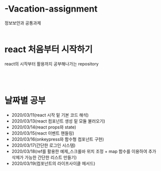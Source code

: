 # -Vacation-assignment

정보보안과 공통과제
<br><br>

# react 처음부터 시작하기

react의 시작부터 활용까지 공부해나가는 repository
<br><br><br><br>

# 날짜별 공부

- 2020/03/11(react 시작 밑 기본 코드 해석)
- 2020/03/13(react 컴포넌트 생성 밑 모듈 불러오기)
- 2020/03/14(react props와 state)
- 2020/03/15(react 이벤트 핸들링)
- 2020/03/16(onkeypress와 함수형 컴포넌트 구현)
- 2020/03/17(간단한 로그인 시스템)
- 2020/03/18(ref를 활용한 예제\_스크롤바 위치 조정 + map 함수를 이용하여 추가 삭제가 가능한 간단한 리스트 만들기)
- 2020/03/19(컴포넌트의 라이프사이클 메서드)
